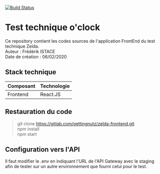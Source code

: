 
[![Build Status](https://travis-ci.com/egenia/oclock-zelda-frontend.svg?branch=master)](https://travis-ci.com/egenia/oclock-zelda-frontend)

# Test technique o'clock

Ce repository contient les codes sources de l'application FrontEnd du test technique Zelda.  
Auteur : Frédérik ISTACE  
Date de création : 06/02/2020  

## Stack technique
| Composant |Technologie  |
|--|--|
| Frontend |React.JS  |

## Restauration du code
> git clone https://gitlab.com/gettingnutz/zelda-frontend.git  
> npm install  
> npm start

## Configuration vers l'API
Il faut modifier le .env en indiquant l'URL de l'API Gateway avec le staging afin de tester sur un autre environnement que fourni celui pour le test.
